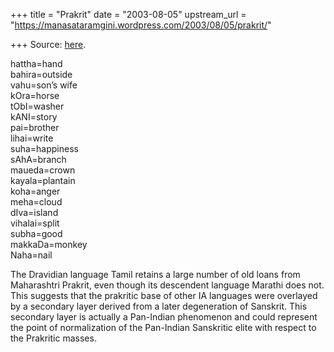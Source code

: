 +++
title = "Prakrit"
date = "2003-08-05"
upstream_url = "https://manasataramgini.wordpress.com/2003/08/05/prakrit/"

+++
Source: [here](https://manasataramgini.wordpress.com/2003/08/05/prakrit/).

hattha=hand  
bahira=outside  
vahu=son’s wife  
kOra=horse  
tObI=washer  
kANI=story  
pai=brother  
lihai=write  
suha=happiness  
sAhA=branch  
maueda=crown  
kayala=plantain  
koha=anger  
meha=cloud  
dIva=island  
vihalai=split  
subha=good  
makkaDa=monkey  
Naha=nail

The Dravidian language Tamil retains a large number of old loans from
Maharashtri Prakrit, even though its descendent language Marathi does
not. This suggests that the prakritic base of other IA languages were
overlayed by a secondary layer derived from a later degeneration of
Sanskrit. This secondary layer is actually a Pan-Indian phenomenon and
could represent the point of normalization of the Pan-Indian Sanskritic
elite with respect to the Prakritic masses.

